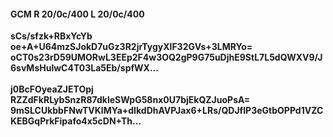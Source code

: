 #### GCM R 20/0c/400 L 20/0c/400
**sCs/sfzk+RBxYcYb**<br/>**oe+A+U64mzSJokD7uGz3R2jrTygyXlF32GVs+3LMRYo=**<br/>**oCT0s23rD59UMORwL3EEp2F4w3OQ2gP9G75uDjhE9StL7L5dQWXV9/J6svMsHulwC4T03La5Eb/spfWX...**<br/><br/>
**j0BcFOyeaZJETOpj**<br/>**RZZdFkRLybSnzR87dkleSWpG58nx0U7bjEkQZJuoPsA=**<br/>**9mSLCUkbbFNwTVKIMYa+dIkdDhAVPJax6+LRs/QDJfIP3eGtbOPPd1VZCKEBGqPrkFipafo4x5cDN+Th...**